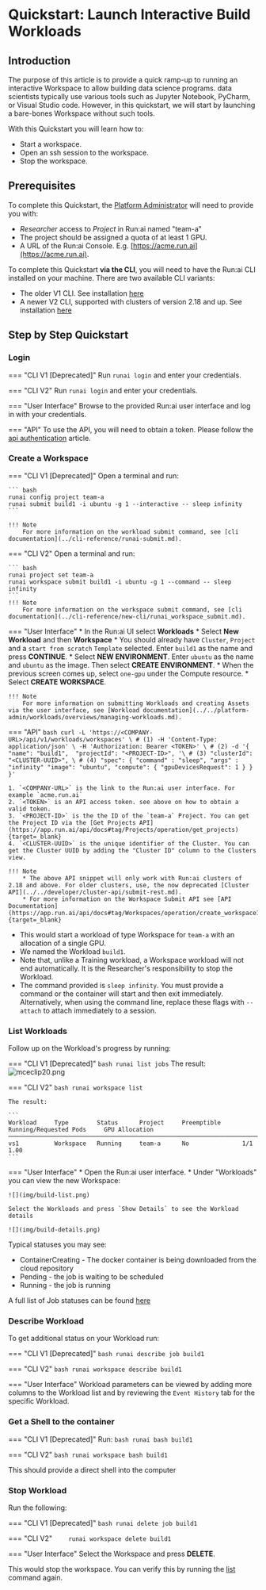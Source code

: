 # Quickstart: Launch Interactive Build Workloads

## Introduction

The purpose of this article is to provide a quick ramp-up to running an interactive Workspace to allow building data science programs. data scientists typically use various tools such as Jupyter Notebook,  PyCharm, or Visual Studio code. However, in this quickstart, we will start by launching a bare-bones Workspace without such tools. 

With this Quickstart you will learn how to:

*   Start a workspace.
*   Open an ssh session to the workspace.
*   Stop the workspace.


## Prerequisites 

To complete this Quickstart, the [Platform Administrator](../../platform-admin/overview.md) will need to provide you with:

* _Researcher_ access to _Project_ in Run:ai named "team-a"
* The project should be assigned a quota of at least 1 GPU. 
* A URL of the Run:ai Console. E.g. [https://acme.run.ai](https://acme.run.ai).

To complete this Quickstart __via the CLI__, you will need to have the Run:ai CLI installed on your machine. There are two available CLI variants:

* The older V1 CLI. See installation [here](../../admin/researcher-setup/cli-install.md)
* A newer V2 CLI, supported with clusters of version 2.18 and up. See installation [here](../../admin/researcher-setup/new-cli-install.md)

## Step by Step Quickstart

### Login

=== "CLI V1 [Deprecated]"
    Run `runai login` and enter your credentials.

=== "CLI V2"
    Run `runai login` and enter your credentials.

=== "User Interface"
    Browse to the provided Run:ai user interface and log in with your credentials.

=== "API"
    To use the API, you will need to obtain a token. Please follow the [api authentication](../../developer/rest-auth.md) article.


### Create a Workspace


=== "CLI V1 [Deprecated]"
    Open a terminal and run:

    ``` bash
    runai config project team-a   
    runai submit build1 -i ubuntu -g 1 --interactive -- sleep infinity
    ```

    !!! Note
        For more information on the workload submit command, see [cli documentation](../cli-reference/runai-submit.md).

=== "CLI V2"
    Open a terminal and run:

    ``` bash
    runai project set team-a
    runai workspace submit build1 -i ubuntu -g 1 --command -- sleep infinity
    ```
    !!! Note
        For more information on the workspace submit command, see [cli documentation](../cli-reference/new-cli/runai_workspace_submit.md).

=== "User Interface"
    * In the Run:ai UI select __Workloads__
    * Select __New Workload__ and then __Workspace__
    * You should already have `Cluster`, `Project` and a `start from scratch` `Template` selected. Enter `build1` as the name and press __CONTINUE__.
    * Select __NEW ENVIRONMENT__. Enter `ubuntu` as the name and `ubuntu` as the image. Then select __CREATE ENVIRONMENT__.
    * When the previous screen comes up, select `one-gpu` under the Compute resource. 
    * Select __CREATE WORKSPACE__.
    
    !!! Note
        For more information on submitting Workloads and creating Assets via the user interface, see [Workload documentation](../../platform-admin/workloads/overviews/managing-workloads.md).

=== "API"
    ``` bash
    curl -L 'https://<COMPANY-URL>/api/v1/workloads/workspaces' \ # (1)
    -H 'Content-Type: application/json' \
    -H 'Authorization: Bearer <TOKEN>' \ # (2)
    -d '{ 
        "name": "build1", 
        "projectId": "<PROJECT-ID>", '\ # (3)
        "clusterId": "<CLUSTER-UUID>", \ # (4)
        "spec": {
            "command" : "sleep",
            "args" : "infinity"
            "image": "ubuntu",
            "compute": {
            "gpuDevicesRequest": 1
            }
        }
    }'
    ``` 

    1. `<COMPANY-URL>` is the link to the Run:ai user interface. For example `acme.run.ai`
    2. `<TOKEN>` is an API access token. see above on how to obtain a valid token.
    3. `<PROJECT-ID>` is the the ID of the `team-a` Project. You can get the Project ID via the [Get Projects API](https://app.run.ai/api/docs#tag/Projects/operation/get_projects){target=_blank}
    4. `<CLUSTER-UUID>` is the unique identifier of the Cluster. You can get the Cluster UUID by adding the "Cluster ID" column to the Clusters view. 

    !!! Note
        * The above API snippet will only work with Run:ai clusters of 2.18 and above. For older clusters, use, the now deprecated [Cluster API](../../developer/cluster-api/submit-rest.md).
        * For more information on the Workspace Submit API see [API Documentation](https://app.run.ai/api/docs#tag/Workspaces/operation/create_workspace1){target=_blank} 

* This would start a workload of type Workspace for `team-a` with an allocation of a single GPU. 
* We named the Workload `build1`. 
* Note that, unlike a Training workload, a Workspace workload will not end automatically. It is the Researcher's responsibility to stop the Workload. 
* The command provided is ``sleep infinity``. You must provide a command or the container will start and then exit immediately. Alternatively, when using the command line, replace these flags with `--attach` to attach immediately to a session.


### List Workloads

Follow up on the Workload's progress by running:

=== "CLI V1 [Deprecated]"
    ``` bash
    runai list jobs
    ```
    The result:
    ![mceclip20.png](img/mceclip20.png)


=== "CLI V2"
    ``` bash
    runai workspace list
    ```

    The result:

    ```
    Workload     Type        Status      Project     Preemptible      Running/Requested Pods     GPU Allocation
    ─────────────────────────────────────────────────────────────────────────────────────────────────────────────
    vs1          Workspace   Running     team-a      No               1/1                        1.00
    ```

=== "User Interface"
    * Open the Run:ai user interface.
    * Under "Workloads" you can view the new Workspace:

    ![](img/build-list.png)

    Select the Workloads and press `Show Details` to see the Workload details

    ![](img/build-details.png) 


Typical statuses you may see:

*   ContainerCreating - The docker container is being downloaded from the cloud repository
*   Pending - the job is waiting to be scheduled
*   Running - the job is running

A full list of Job statuses can be found [here](../../platform-admin/workloads/overviews/managing-workloads.md)

### Describe Workload

To get additional status on your Workload run:

=== "CLI V1 [Deprecated]"
    ``` bash
    runai describe job build1
    ```

=== "CLI V2"
    ``` bash
    runai workspace describe build1
    ```

=== "User Interface"
    Workload parameters can be viewed by adding more columns to the Workload list and by reviewing the `Event History` tab for the specific Workload. 


### Get a Shell to the container

=== "CLI V1 [Deprecated]"
    Run:
    ``` bash
    runai bash build1
    ```

=== "CLI V2"
    ``` bash
    runai workspace bash build1
    ```

This should provide a direct shell into the computer

 


### Stop Workload

Run the following:

=== "CLI V1 [Deprecated]"
    ``` bash
    runai delete job build1
    ```

=== "CLI V2"
    ```    
    runai workspace delete build1
    ```

=== "User Interface"
    Select the Workspace and press __DELETE__.

This would stop the workspace. You can verify this by running the [list](#list-workloads) command again.

